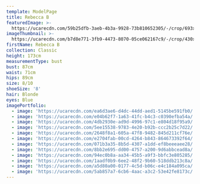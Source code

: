 ```yaml
---
template: ModelPage
title: Rebecca B
featuredImage: >-
  https://ucarecdn.com/59b25dfb-3aeb-4b3a-9928-73b810652305/-/crop/693x422/0,0/-/preview/
imageThumbnail: >-
  https://ucarecdn.com/b7d8e771-3fb9-4473-8070-05ce062167c9/-/crop/430x545/59,0/-/preview/
firstName: Rebecca B
collection: Classic
height: 173cm
measurementType: bust
bust: 87cm
waist: 71cm
hips: 89cm
size: 8/10
shoeSize: '8'
hair: Blonde
eyes: Blue
imagePortfolio:
  - image: 'https://ucarecdn.com/ea6d3ae6-d4dc-44dd-aed1-5145be591fb0/'
  - image: 'https://ucarecdn.com/e04b62f7-1a63-41fc-b4c3-c0390efba54a/'
  - image: 'https://ucarecdn.com/4db2930e-ad9d-4996-97c1-e804d18f95a9/'
  - image: 'https://ucarecdn.com/5ee15538-9783-4e20-b92b-ccc2b25c7d22/'
  - image: 'https://ucarecdn.com/2648f8a1-605a-47f8-9482-845d211cf76e/'
  - image: 'https://ucarecdn.com/e2704fab-00cd-4264-b843-864673392f64/'
  - image: 'https://ucarecdn.com/071b3a35-8b5d-4307-a1dd-ef8beeeaee28/'
  - image: 'https://ucarecdn.com/8bb2e695-dd00-4757-a200-9d6abbcead8a/'
  - image: 'https://ucarecdn.com/94ec0b8a-aa34-45b5-a9f3-bbfc3e805285/'
  - image: 'https://ucarecdn.com/1aadf0b9-6ee2-48f2-9b60-518ddb213c8a/'
  - image: 'https://ucarecdn.com/a5d80a00-0177-4c5d-b06c-e4c184a095ca/'
  - image: 'https://ucarecdn.com/5ab857a7-6cb6-4aac-a3c2-53e42fe8173c/'
---
```


